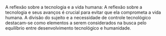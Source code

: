 A reflexão sobre a tecnologia e a vida humana: A reflexão sobre a tecnologia e seus avanços é crucial para evitar que ela comprometa a vida humana. A divisão do sujeito e a necessidade de controle tecnológico destacam-se como elementos a serem considerados na busca pelo equilíbrio entre desenvolvimento tecnológico e humanidade.